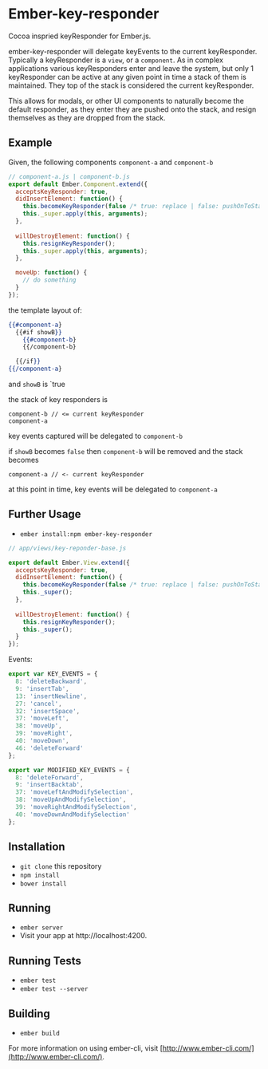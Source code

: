 # Ember-key-responder

Cocoa inspried keyResponder for Ember.js.

ember-key-responder will delegate keyEvents to the current keyResponder.  Typically a
keyResponder is a `view`, or a `component`. As in complex applications various
keyResponders enter and leave the system, but only 1 keyResponder can be active
at any given point in time a stack of them is maintained. They top of the stack is
considered the current keyResponder.

This allows for modals, or other UI components to naturally become the default
responder, as they enter they are pushed onto the stack, and resign themselves
as they are dropped from the stack.

## Example

Given, the following components `component-a` and `component-b`

```js
// component-a.js | component-b.js
export default Ember.Component.extend({
  acceptsKeyResponder: true,
  didInsertElement: function() {
    this.becomeKeyResponder(false /* true: replace | false: pushOnToStack*/);
    this._super.apply(this, arguments);
  },
  
  willDestroyElement: function() {
    this.resignKeyResponder();
    this._super.apply(this, arguments);
  },

  moveUp: function() {
    // do something
  }
});
```

the template layout of:

```hbs
{{#component-a}
  {{#if showB}}
    {{#component-b}
    {{/component-b}

  {{/if}}
{{/component-a}
```

and `showB` is `true

the stack of key responders is

```
component-b // <= current keyResponder 
component-a
```

key events captured will be delegated to `component-b`

if `showB` becomes `false` then `component-b` will be removed and the stack becomes

```
component-a // <- current keyResponder
```

at this point in time, key events will be delegated to `component-a`

## Further Usage

* `ember install:npm ember-key-responder`

```js
// app/views/key-reponder-base.js

export default Ember.View.extend({
  acceptsKeyResponder: true,
  didInsertElement: function() {
    this.becomeKeyResponder(false /* true: replace | false: pushOnToStack*/);
    this._super();
  },
  
  willDestroyElement: function() {
    this.resignKeyResponder();
    this._super();
  }
});
```

Events:

```js
export var KEY_EVENTS = {
  8: 'deleteBackward',
  9: 'insertTab',
  13: 'insertNewline',
  27: 'cancel',
  32: 'insertSpace',
  37: 'moveLeft',
  38: 'moveUp',
  39: 'moveRight',
  40: 'moveDown',
  46: 'deleteForward'
};

export var MODIFIED_KEY_EVENTS = {
  8: 'deleteForward',
  9: 'insertBacktab',
  37: 'moveLeftAndModifySelection',
  38: 'moveUpAndModifySelection',
  39: 'moveRightAndModifySelection',
  40: 'moveDownAndModifySelection'
};
```

## Installation

* `git clone` this repository
* `npm install`
* `bower install`

## Running

* `ember server`
* Visit your app at http://localhost:4200.

## Running Tests

* `ember test`
* `ember test --server`

## Building

* `ember build`

For more information on using ember-cli, visit [http://www.ember-cli.com/](http://www.ember-cli.com/).
